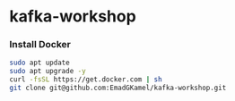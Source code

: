# kafka-workshop

### Install Docker

```sh
sudo apt update
sudo apt upgrade -y
curl -fsSL https://get.docker.com | sh
git clone git@github.com:EmadGKamel/kafka-workshop.git
```
